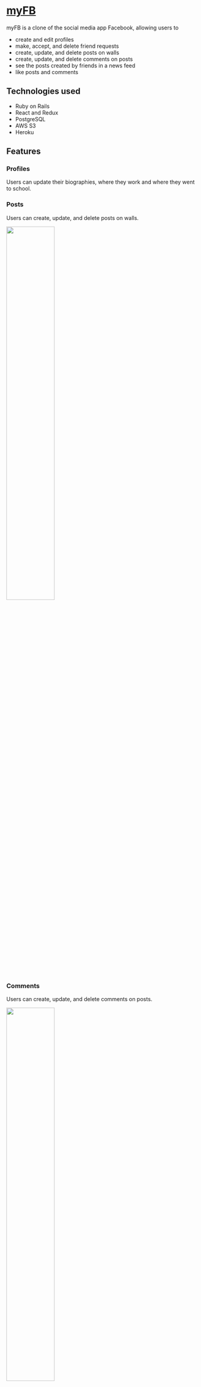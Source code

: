# [myFB](https://my-forest-buddies.herokuapp.com/)

myFB is a clone of the social media app Facebook, allowing users to 
* create and edit profiles
* make, accept, and delete friend requests
* create, update, and delete posts on walls
* create, update, and delete comments on posts
* see the posts created by friends in a news feed
* like posts and comments 

## Technologies used
* Ruby on Rails
* React and Redux
* PostgreSQL
* AWS S3
* Heroku

## Features
### Profiles
Users can update their biographies, where they work and where they went to school.

### Posts
Users can create, update, and delete posts on walls.

<img src="https://user-images.githubusercontent.com/80478925/125618052-6eea5bc1-d3f0-4c85-8a35-d5a26d12cac8.gif" width="50%">

### Comments
Users can create, update, and delete comments on posts.

<img src="https://user-images.githubusercontent.com/80478925/125617684-6f7d013d-c81f-49e0-ab35-daaa996701d8.gif" width="50%">

### Likes
Users can create and remove likes on posts and comments.

Polymorphic associations for `Like`

```
class Like < ApplicationRecord
  belongs_to :likeable,
    polymorphic: true
    
  belongs_to :user
end
```

`likeable` as as concern/mixin

```
module Likeable
  extend ActiveSupport::Concern

  included do
    has_many :likes,
      as: :likeable,
      dependent: :destroy

    has_many :likers,
      through: :likes,
      source: :user
  end
end
```

<img src="https://user-images.githubusercontent.com/80478925/125618002-4c1b15cc-a990-4d31-b15e-d2bb7a396aa5.gif" width="50%">

### Friending

Friendship is modeled as two `connection` objects between two users. A `connection` represents a arrow directing from one user to another. When both directions have the status of `ACCEPTED`, the friendship is established. When a user initates a friend request, a `connection` object with a pending status is created pointing from the requestor to the requestee. If there already exits a `connection` in the opposite direction, a complete cycle is created and both `connection` are flagged as `ACCEPTED` and a friendship is established. Otherwise, a single direction `connection` is counted as an pending request.

#### `connection` schema

```
create_table "connections", force: :cascade do |t|
  t.string "status", null: false
  t.bigint "from_user_id", null: false
  t.bigint "to_user_id", null: false
end
```

#### `#create` in the friendship controller

```
def create
  from_user_id, to_user_id = params.values_at(:from_user_id, :to_user_id)
  unless current_user.id == params[:from_user_id]
    forward = Connection.create(from_user_id: from_user_id, to_user_id: to_user_id, status: Connection::PENDING)
    backward = Connection.find_by(from_user_id: to_user_id, to_user_id: from_user_id)
    unless backward.nil?
      backward.status = Connection::ACCEPTED
      backward.save!
      forward.status = Connection::ACCEPTED
    end
    forward.save!
  end
end
```
